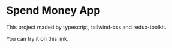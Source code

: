 # Spend Money App

This project maded by typescript, tailwind-css and redux-toolkit.

You can try it on this link.